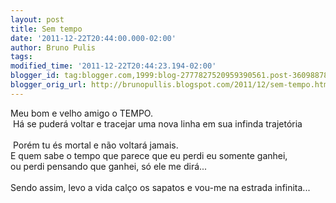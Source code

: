 ```yaml
---
layout: post
title: Sem tempo
date: '2011-12-22T20:44:00.000-02:00'
author: Bruno Pulis
tags: 
modified_time: '2011-12-22T20:44:23.194-02:00'
blogger_id: tag:blogger.com,1999:blog-2777827520959390561.post-3609887838708902880
blogger_orig_url: http://brunopullis.blogspot.com/2011/12/sem-tempo.html
---
```


Meu bom e velho amigo o TEMPO.<br />&nbsp;Há se puderá voltar e tracejar uma nova linha em sua infinda trajetória<br /><br />&nbsp;Porém tu és mortal e não voltará jamais.  <br />E quem sabe o tempo que parece que eu perdi eu somente ganhei,<br />ou perdi pensando que ganhei, só ele me dirá...<br /><br />Sendo assim, levo a vida calço os sapatos e vou-me na estrada infinita...<br /><br /><br />